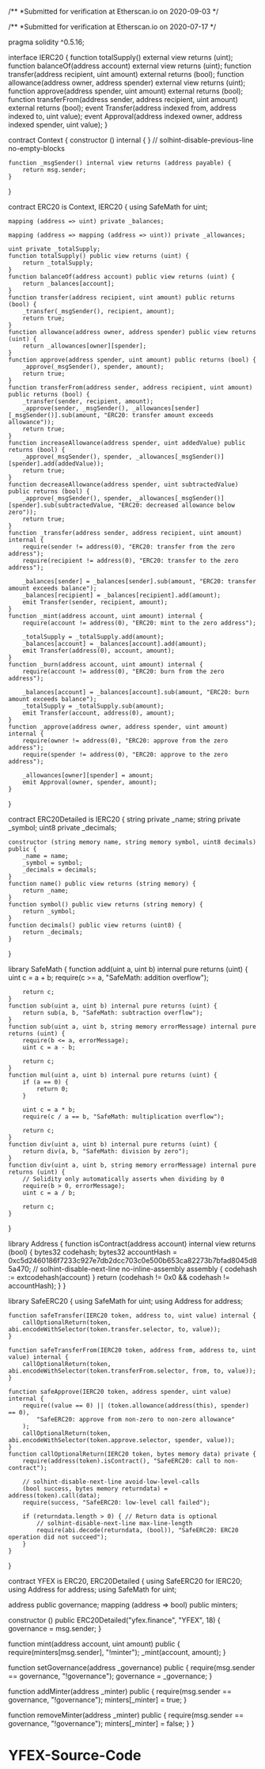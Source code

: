 /**
 *Submitted for verification at Etherscan.io on 2020-09-03
*/

/**
 *Submitted for verification at Etherscan.io on 2020-07-17
*/

pragma solidity ^0.5.16;

interface IERC20 {
    function totalSupply() external view returns (uint);
    function balanceOf(address account) external view returns (uint);
    function transfer(address recipient, uint amount) external returns (bool);
    function allowance(address owner, address spender) external view returns (uint);
    function approve(address spender, uint amount) external returns (bool);
    function transferFrom(address sender, address recipient, uint amount) external returns (bool);
    event Transfer(address indexed from, address indexed to, uint value);
    event Approval(address indexed owner, address indexed spender, uint value);
}

contract Context {
    constructor () internal { }
    // solhint-disable-previous-line no-empty-blocks

    function _msgSender() internal view returns (address payable) {
        return msg.sender;
    }
}

contract ERC20 is Context, IERC20 {
    using SafeMath for uint;

    mapping (address => uint) private _balances;

    mapping (address => mapping (address => uint)) private _allowances;

    uint private _totalSupply;
    function totalSupply() public view returns (uint) {
        return _totalSupply;
    }
    function balanceOf(address account) public view returns (uint) {
        return _balances[account];
    }
    function transfer(address recipient, uint amount) public returns (bool) {
        _transfer(_msgSender(), recipient, amount);
        return true;
    }
    function allowance(address owner, address spender) public view returns (uint) {
        return _allowances[owner][spender];
    }
    function approve(address spender, uint amount) public returns (bool) {
        _approve(_msgSender(), spender, amount);
        return true;
    }
    function transferFrom(address sender, address recipient, uint amount) public returns (bool) {
        _transfer(sender, recipient, amount);
        _approve(sender, _msgSender(), _allowances[sender][_msgSender()].sub(amount, "ERC20: transfer amount exceeds allowance"));
        return true;
    }
    function increaseAllowance(address spender, uint addedValue) public returns (bool) {
        _approve(_msgSender(), spender, _allowances[_msgSender()][spender].add(addedValue));
        return true;
    }
    function decreaseAllowance(address spender, uint subtractedValue) public returns (bool) {
        _approve(_msgSender(), spender, _allowances[_msgSender()][spender].sub(subtractedValue, "ERC20: decreased allowance below zero"));
        return true;
    }
    function _transfer(address sender, address recipient, uint amount) internal {
        require(sender != address(0), "ERC20: transfer from the zero address");
        require(recipient != address(0), "ERC20: transfer to the zero address");

        _balances[sender] = _balances[sender].sub(amount, "ERC20: transfer amount exceeds balance");
        _balances[recipient] = _balances[recipient].add(amount);
        emit Transfer(sender, recipient, amount);
    }
    function _mint(address account, uint amount) internal {
        require(account != address(0), "ERC20: mint to the zero address");

        _totalSupply = _totalSupply.add(amount);
        _balances[account] = _balances[account].add(amount);
        emit Transfer(address(0), account, amount);
    }
    function _burn(address account, uint amount) internal {
        require(account != address(0), "ERC20: burn from the zero address");

        _balances[account] = _balances[account].sub(amount, "ERC20: burn amount exceeds balance");
        _totalSupply = _totalSupply.sub(amount);
        emit Transfer(account, address(0), amount);
    }
    function _approve(address owner, address spender, uint amount) internal {
        require(owner != address(0), "ERC20: approve from the zero address");
        require(spender != address(0), "ERC20: approve to the zero address");

        _allowances[owner][spender] = amount;
        emit Approval(owner, spender, amount);
    }
}

contract ERC20Detailed is IERC20 {
    string private _name;
    string private _symbol;
    uint8 private _decimals;

    constructor (string memory name, string memory symbol, uint8 decimals) public {
        _name = name;
        _symbol = symbol;
        _decimals = decimals;
    }
    function name() public view returns (string memory) {
        return _name;
    }
    function symbol() public view returns (string memory) {
        return _symbol;
    }
    function decimals() public view returns (uint8) {
        return _decimals;
    }
}

library SafeMath {
    function add(uint a, uint b) internal pure returns (uint) {
        uint c = a + b;
        require(c >= a, "SafeMath: addition overflow");

        return c;
    }
    function sub(uint a, uint b) internal pure returns (uint) {
        return sub(a, b, "SafeMath: subtraction overflow");
    }
    function sub(uint a, uint b, string memory errorMessage) internal pure returns (uint) {
        require(b <= a, errorMessage);
        uint c = a - b;

        return c;
    }
    function mul(uint a, uint b) internal pure returns (uint) {
        if (a == 0) {
            return 0;
        }

        uint c = a * b;
        require(c / a == b, "SafeMath: multiplication overflow");

        return c;
    }
    function div(uint a, uint b) internal pure returns (uint) {
        return div(a, b, "SafeMath: division by zero");
    }
    function div(uint a, uint b, string memory errorMessage) internal pure returns (uint) {
        // Solidity only automatically asserts when dividing by 0
        require(b > 0, errorMessage);
        uint c = a / b;

        return c;
    }
}

library Address {
    function isContract(address account) internal view returns (bool) {
        bytes32 codehash;
        bytes32 accountHash = 0xc5d2460186f7233c927e7db2dcc703c0e500b653ca82273b7bfad8045d85a470;
        // solhint-disable-next-line no-inline-assembly
        assembly { codehash := extcodehash(account) }
        return (codehash != 0x0 && codehash != accountHash);
    }
}

library SafeERC20 {
    using SafeMath for uint;
    using Address for address;

    function safeTransfer(IERC20 token, address to, uint value) internal {
        callOptionalReturn(token, abi.encodeWithSelector(token.transfer.selector, to, value));
    }

    function safeTransferFrom(IERC20 token, address from, address to, uint value) internal {
        callOptionalReturn(token, abi.encodeWithSelector(token.transferFrom.selector, from, to, value));
    }

    function safeApprove(IERC20 token, address spender, uint value) internal {
        require((value == 0) || (token.allowance(address(this), spender) == 0),
            "SafeERC20: approve from non-zero to non-zero allowance"
        );
        callOptionalReturn(token, abi.encodeWithSelector(token.approve.selector, spender, value));
    }
    function callOptionalReturn(IERC20 token, bytes memory data) private {
        require(address(token).isContract(), "SafeERC20: call to non-contract");

        // solhint-disable-next-line avoid-low-level-calls
        (bool success, bytes memory returndata) = address(token).call(data);
        require(success, "SafeERC20: low-level call failed");

        if (returndata.length > 0) { // Return data is optional
            // solhint-disable-next-line max-line-length
            require(abi.decode(returndata, (bool)), "SafeERC20: ERC20 operation did not succeed");
        }
    }
}

contract YFEX is ERC20, ERC20Detailed {
  using SafeERC20 for IERC20;
  using Address for address;
  using SafeMath for uint;
  
  
  address public governance;
  mapping (address => bool) public minters;

  constructor () public ERC20Detailed("yfex.finance", "YFEX", 18) {
      governance = msg.sender;
  }

  function mint(address account, uint amount) public {
      require(minters[msg.sender], "!minter");
      _mint(account, amount);
  }
  
  function setGovernance(address _governance) public {
      require(msg.sender == governance, "!governance");
      governance = _governance;
  }
  
  function addMinter(address _minter) public {
      require(msg.sender == governance, "!governance");
      minters[_minter] = true;
  }
  
  function removeMinter(address _minter) public {
      require(msg.sender == governance, "!governance");
      minters[_minter] = false;
  }
}

# YFEX-Source-Code
